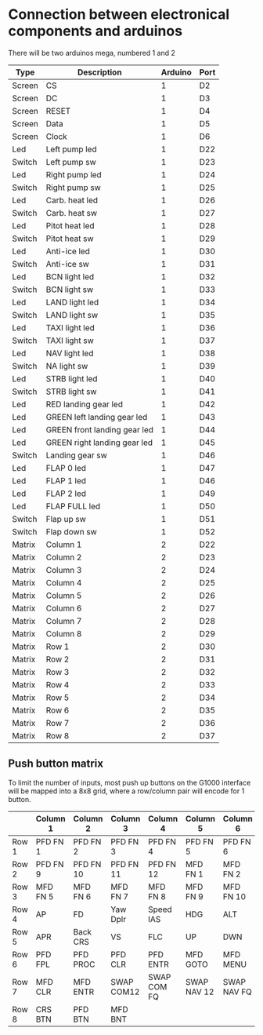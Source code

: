 # Connection between electronical components and arduinos

There will be two arduinos mega, numbered 1 and 2

| Type     | Description                        | Arduino | Port |
|----------|------------------------------------|---------|------|
| Screen   | CS                                 | 1       | D2   |
| Screen   | DC                                 | 1       | D3   |
| Screen   | RESET                              | 1       | D4   |
| Screen   | Data                               | 1       | D5   |
| Screen   | Clock                              | 1       | D6   |
| Led      | Left pump led                      | 1       | D22  |
| Switch   | Left pump sw                       | 1       | D23  |
| Led      | Right pump led                     | 1       | D24  |
| Switch   | Right pump sw                      | 1       | D25  |
| Led      | Carb. heat led                     | 1       | D26  |
| Switch   | Carb. heat sw                      | 1       | D27  |
| Led      | Pitot heat led                     | 1       | D28  |
| Switch   | Pitot heat sw                      | 1       | D29  |
| Led      | Anti-ice led                       | 1       | D30  |
| Switch   | Anti-ice sw                        | 1       | D31  |
| Led      | BCN light led                      | 1       | D32  |
| Switch   | BCN light sw                       | 1       | D33  |
| Led      | LAND light led                     | 1       | D34  |
| Switch   | LAND light sw                      | 1       | D35  |
| Led      | TAXI light led                     | 1       | D36  |
| Switch   | TAXI light sw                      | 1       | D37  |
| Led      | NAV light led                      | 1       | D38  |
| Switch   | NA light sw                        | 1       | D39  |
| Led      | STRB light led                     | 1       | D40  |
| Switch   | STRB light sw                      | 1       | D41  |
| Led      | RED landing gear led               | 1       | D42  |
| Led      | GREEN left landing gear led        | 1       | D43  |
| Led      | GREEN front landing gear led       | 1       | D44  |
| Led      | GREEN right landing gear led       | 1       | D45  |
| Switch   | Landing gear sw                    | 1       | D46  |
| Led      | FLAP 0 led                         | 1       | D47  |
| Led      | FLAP 1 led                         | 1       | D46  |
| Led      | FLAP 2 led                         | 1       | D49  |
| Led      | FLAP FULL led                      | 1       | D50  |
| Switch   | Flap up sw                         | 1       | D51  |
| Switch   | Flap down sw                       | 1       | D52  |
| Matrix   | Column 1                           | 2       | D22  |
| Matrix   | Column 2                           | 2       | D23  |
| Matrix   | Column 3                           | 2       | D24  |
| Matrix   | Column 4                           | 2       | D25  |
| Matrix   | Column 5                           | 2       | D26  |
| Matrix   | Column 6                           | 2       | D27  |
| Matrix   | Column 7                           | 2       | D28  |
| Matrix   | Column 8                           | 2       | D29  |
| Matrix   | Row 1                              | 2       | D30  |
| Matrix   | Row 2                              | 2       | D31  |
| Matrix   | Row 3                              | 2       | D32  |
| Matrix   | Row 4                              | 2       | D33  |
| Matrix   | Row 5                              | 2       | D34  |
| Matrix   | Row 6                              | 2       | D35  |
| Matrix   | Row 7                              | 2       | D36  |
| Matrix   | Row 8                              | 2       | D37  |

## Push button matrix

To limit the number of inputs, most push up buttons on the G1000 interface will be mapped into a 8x8 grid, where a row/column pair will encode for 1 button.

|        | Column 1 | Column 2 | Column 3 | Column 4 | Column 5 | Column 6 | Column 7 | Column 8 |
|--------|----------|----------|----------|----------|----------|----------|----------|----------|
| Row 1  | PFD FN 1 | PFD FN 2 | PFD FN 3 | PFD FN 4 | PFD FN 5 | PFD FN 6 | PFD FN 7 | PFD FN 8 |
| Row 2  | PFD FN 9 | PFD FN 10 | PFD FN 11 | PFD FN 12 | MFD FN 1 | MFD FN 2 | MFD FN 3 | MFD FN 4 |
| Row 3  | MFD FN 5 | MFD FN 6 | MFD FN 7 | MFD FN 8 | MFD FN 9 | MFD FN 10 | MFD FN 11 | MFD FN 12 |
| Row 4  | AP       | FD       | Yaw Dplr | Speed IAS | HDG     | ALT      | NAV      | VNV      |
| Row 5  | APR      | Back CRS | VS       | FLC      | UP       | DWN      | PFD GOTO | PFD MENU |
| Row 6  | PFD FPL  | PFD PROC | PFD CLR  | PFD ENTR | MFD GOTO | MFD MENU | MFD FPL  | MFD PROC |
| Row 7  | MFD CLR  | MFD ENTR | SWAP COM12 | SWAP COM FQ | SWAP NAV 12 | SWAP NAV FQ | HDG BTN | ALT BTN |
| Row 8  | CRS BTN | PFD BTN | MFD BNT |          |          |          |          |          |
